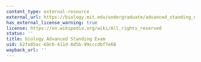 ```yaml
---
content_type: external-resource
external_url: https://biology.mit.edu/undergraduate/advanced_standing_exam
has_external_license_warning: true
license: https://en.wikipedia.org/wiki/All_rights_reserved
status: ''
title: biology Advanced Standing Exam
uid: b2fa85ac-69c6-411d-8d5b-99cccdbf7e68
wayback_url: ''
---
```

